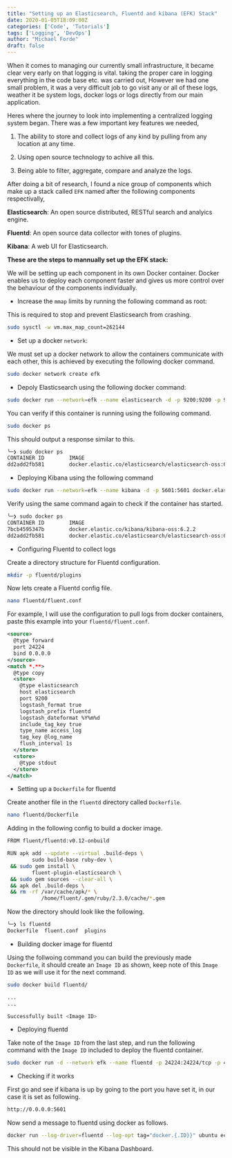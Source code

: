 ```yaml
---
title: "Setting up an Elasticsearch, Fluentd and kibana (EFK) Stack"
date: 2020-01-05T18:09:00Z
categories: ['Code', 'Tutorials']
tags: ['Logging', 'DevOps']
author: "Michael Forde"
draft: false
---
```


When it comes to managing our currently small infrastructure, it became clear very early on that logging is vital.
taking the proper care in logging everything in the code base etc. was carried out, However we had one 
small problem, it was a very difficult job to go visit any or all of these logs, weather it be system logs, docker logs or
logs directly from our main application.

Heres where the journey to look into implementing a centralized logging system began. There was a few important key features we needed,

<!--more-->

1. The ability to store and collect logs of any kind by pulling from any location at any time.

2. Using open source technology to achive all this. 

3. Being able to filter, aggregate, compare and analyze the logs.


After doing a bit of research, I found a nice group of components which make up a stack called `EFK` named after
the following components respectivally,


**Elasticsearch**: An open source distributed, RESTful search and analyics engine.

**Fluentd**: An open source data collector with tones of plugins.

**Kibana**: A web UI for Elasticsearch.





__These are the steps to mannually set up the EFK stack:__


We will be setting up each component in its own Docker container. Docker enables us to deploy
each component faster and gives us more control over the behaviour of the components individually.

- Increase the `mmap` limits by running the following command as root:

This is required to stop and prevent Elasticsearch from crashing. 

```sh
sudo sysctl -w vm.max_map_count=262144
```

- Set up a docker `network`:

We must set up a docker network to allow the containers communicate with each other, this
is achieved by executing the following docker command.

```sh
sudo docker network create efk
```

- Depoly Elasticsearch using the following docker command:

```sh
sudo docker run --network=efk --name elasticsearch -d -p 9200:9200 -p 9300:9300 -e "discovery.type=single-node" -e "cluster.name=docker-cluster" -e "bootstrap.memory_lock=true" -e "ES_JAVA_OPTS=-Xms512m -Xmx512m" --ulimit memlock=-1:-1 -v elasticdata:/usr/share/elasticsearch/data docker.elastic.co/elasticsearch/elasticsearch-oss:6.2.2
```

You can verify if this container is running using the following command.

```sh
sudo docker ps
```

This should output a response similar to this.

```sh
╰─❯ sudo docker ps 
CONTAINER ID        IMAGE                                                     COMMAND                  CREATED             STATUS              PORTS                                            NAMES
dd2add2fb581        docker.elastic.co/elasticsearch/elasticsearch-oss:6.2.2   "/usr/local/bin/dock…"   28 minutes ago      Up 28 minutes       0.0.0.0:9200->9200/tcp, 0.0.0.0:9300->9300/tcp   elasticsearch

```

- Deploying Kibana using the following command

```sh
sudo docker run --network=efk --name kibana -d -p 5601:5601 docker.elastic.co/kibana/kibana-oss:6.2.2
```

Verify using the same command again to check if the container has started.

```sh
╰─❯ sudo docker ps
CONTAINER ID        IMAGE                                                     COMMAND                  CREATED              STATUS              PORTS                                            NAMES
7bcb4595347b        docker.elastic.co/kibana/kibana-oss:6.2.2                 "/bin/bash /usr/loca…"   About a minute ago   Up About a minute   0.0.0.0:5601->5601/tcp                           kibana
dd2add2fb581        docker.elastic.co/elasticsearch/elasticsearch-oss:6.2.2   "/usr/local/bin/dock…"   36 minutes ago       Up 36 minutes       0.0.0.0:9200->9200/tcp, 0.0.0.0:9300->9300/tcp   elasticsearch

```

- Configuring Fluentd to collect logs

Create a directory structure for Fluentd configuration.

```sh
mkdir -p fluentd/plugins
```

Now lets create a Fluentd config file.

```sh
nano fluentd/fluent.conf
```

For example, I will use the configuration to pull logs from docker containers, paste this
example into your `fluentd/fluent.conf`. 

```xml
<source>
  @type forward
  port 24224
  bind 0.0.0.0
</source>
<match *.**>
  @type copy
  <store>
    @type elasticsearch
    host elasticsearch
    port 9200
    logstash_format true
    logstash_prefix fluentd
    logstash_dateformat %Y%m%d
    include_tag_key true
    type_name access_log
    tag_key @log_name
    flush_interval 1s
  </store>
  <store>
    @type stdout
  </store>
</match>
```

- Setting up a `Dockerfile` for fluentd

Create another file in the `fluentd` directory called `Dockerfile`.

```sh
nano fluentd/Dockerfile
```

Adding in the following config to build a docker image.

```sh
FROM fluent/fluentd:v0.12-onbuild

RUN apk add --update --virtual .build-deps \
        sudo build-base ruby-dev \
 && sudo gem install \
        fluent-plugin-elasticsearch \
 && sudo gem sources --clear-all \
 && apk del .build-deps \
 && rm -rf /var/cache/apk/* \
           /home/fluent/.gem/ruby/2.3.0/cache/*.gem
```

Now the directory should look like the following.

```sh
╰─❯ ls fluentd
Dockerfile  fluent.conf  plugins
```

- Building docker image for fluentd

 Using the follwoing command you can build the previously made `Dockerfile`, it should create
 an `Image ID` as shown, keep note of this `Image ID` as we will use it for the next command.

 ```sh
 sudo docker build fluentd/

 ...
 ...

 Successfully built <Image ID>
 ```

- Deploying fluentd

Take note of the `Image ID` from the last step, and run the following command with the `Image ID`
included to deploy the fluentd container.

```sh
sudo docker run -d --network efk --name fluentd -p 24224:24224/tcp -p 42185:42185/udp <Image ID>
```

- Checking if it works

First go and see if kibana is up by going to the port you have set it,
in our case it is set as following.

```sh
http://0.0.0.0:5601
```

Now send a message to fluentd using docker as follows.

```sh
docker run --log-driver=fluentd --log-opt tag="docker.{.ID}}" ubuntu echo 'Hello Fluentd!'
```

This should not be visible in the Kibana Dashboard.